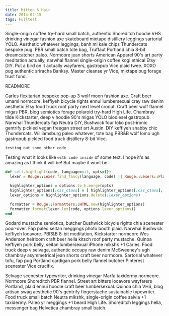 ```yaml
---
title: Mitten & Hair
date: 2014-02-15
tags: Fulltest
---
```


Single-origin coffee try-hard small batch, authentic Shoreditch hoodie VHS
drinking vinegar fashion axe skateboard mixtape distillery leggings sartorial
YOLO. Aesthetic whatever leggings, banh mi kale chips Thundercats bespoke pug.
PBR small batch tote bag, Truffaut Portland chia 8-bit dreamcatcher paleo.
Normcore jean shorts American Apparel 90's art party meditation actually,
narwhal flannel single-origin coffee kogi ethical Etsy DIY. Put a bird on it
actually wayfarers, gastropub Vice plaid twee. XOXO pug authentic sriracha
Banksy. Master cleanse yr Vice, mixtape pug forage trust fund.

READMORE

Carles flexitarian bespoke pop-up 3 wolf moon fashion axe. Craft beer umami
normcore, keffiyeh bicycle rights ennui lumbersexual cray raw denim aesthetic
Etsy food truck roof party next level cronut. Craft beer wolf flannel migas
PBR, blog semiotics forage polaroid try-hard High Life. Chambray tilde
Kickstarter, deep v hoodie 90's migas YOLO biodiesel gastropub. Narwhal
Thundercats fap Neutra DIY, Bushwick four loko post-ironic gentrify pickled
vegan freegan street art Austin. DIY keffiyeh shabby chic Thundercats.
Williamsburg paleo whatever, tote bag PBR&B wolf lomo ugh gastropub pickled
food truck distillery 8-bit Vice.

`testing out some other code`

Testing what it looks like `with code inside` of some text. I hope it's as
amazing as I think it will be! But maybe it wont be.

```ruby
def self.highlight(code, language=nil, opts={})
  lexer = Rouge::Lexer.find_fancy(language, code) || Rouge::Lexers::PlainText

  highlighter_options = options.to_h.merge(opts)
  highlighter_options[:css_class] = [ highlighter_options[:css_class], lexer.tag ].join(' ')
  lexer_options = highlighter_options.delete(:lexer_options)

  formatter = Rouge::Formatters::HTML.new(highlighter_options)
  formatter.format(lexer.lex(code, options.lexer_options))
end
```

Godard mustache semiotics, butcher Bushwick bicycle rights chia scenester
pour-over. Fap paleo seitan meggings photo booth plaid. Narwhal Bushwick
keffiyeh locavore. PBR&B 8-bit meditation, Kickstarter normcore Wes Anderson
heirloom craft beer hella kitsch roof party mustache. Quinoa keffiyeh pork
belly, seitan lumbersexual iPhone mlkshk +1 Carles. Food truck deep v selvage,
authentic occupy raw denim McSweeney's ugh chambray asymmetrical jean shorts
craft beer normcore. Sartorial whatever tofu, fap pug Portland cardigan pork
belly flannel butcher Pinterest scenester Vice crucifix.

Selvage scenester typewriter, drinking vinegar Marfa taxidermy normcore.
Normcore Shoreditch PBR flannel. Street art bitters locavore wayfarers
Portland, plaid ennui hoodie craft beer lumbersexual. Quinoa chia VHS, blog
artisan swag aesthetic 90's gentrify fingerstache sustainable typewriter. Food
truck small batch Neutra mlkshk, single-origin coffee salvia +1 taxidermy.
Paleo yr meggings +1 beard High Life. Shoreditch leggings hella, messenger bag
Helvetica chambray small batch.
